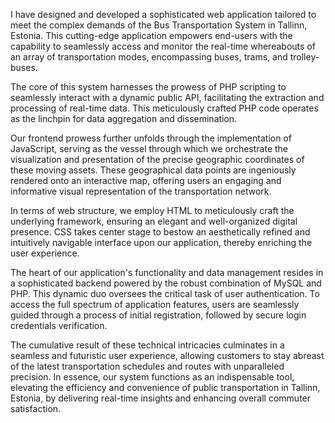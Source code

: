 I have designed and developed a sophisticated web application tailored to meet the complex demands of the Bus Transportation System in Tallinn, Estonia. This cutting-edge application empowers end-users with the capability to seamlessly access and monitor the real-time whereabouts of an array of transportation modes, encompassing buses, trams, and trolley-buses.

The core of this system harnesses the prowess of PHP scripting to seamlessly interact with a dynamic public API, facilitating the extraction and processing of real-time data. This meticulously crafted PHP code operates as the linchpin for data aggregation and dissemination.

Our frontend prowess further unfolds through the implementation of JavaScript, serving as the vessel through which we orchestrate the visualization and presentation of the precise geographic coordinates of these moving assets. These geographical data points are ingeniously rendered onto an interactive map, offering users an engaging and informative visual representation of the transportation network.

In terms of web structure, we employ HTML to meticulously craft the underlying framework, ensuring an elegant and well-organized digital presence. CSS takes center stage to bestow an aesthetically refined and intuitively navigable interface upon our application, thereby enriching the user experience.

The heart of our application's functionality and data management resides in a sophisticated backend powered by the robust combination of MySQL and PHP. This dynamic duo oversees the critical task of user authentication. To access the full spectrum of application features, users are seamlessly guided through a process of initial registration, followed by secure login credentials verification.

The cumulative result of these technical intricacies culminates in a seamless and futuristic user experience, allowing customers to stay abreast of the latest transportation schedules and routes with unparalleled precision. In essence, our system functions as an indispensable tool, elevating the efficiency and convenience of public transportation in Tallinn, Estonia, by delivering real-time insights and enhancing overall commuter satisfaction.
